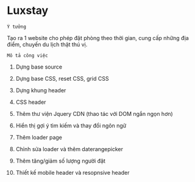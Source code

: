 # Luxstay

```
Ý tưởng
```

Tạo ra 1 website cho phép đặt phòng theo thời gian, cung cấp những địa điểm, chuyến du lịch thật thú vị.

```
Mô tả công việc
```

1. Dựng base source 

2. Dựng base CSS, reset CSS, grid CSS

3. Dựng khung header

4. CSS header

5. Thêm thư viện Jquery CDN (thao tác với DOM ngắn ngọn hơn)

6. Hiển thị gợi ý tìm kiếm và thay đổi ngôn ngữ

7. Thêm loader page

8. Chỉnh sửa loader và thêm daterangepicker

9. Thêm tăng/giảm số lượng người đặt   

10. Thiết kế mobile header và resopnsive header